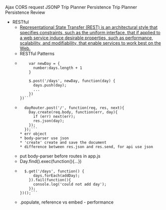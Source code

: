 Ajax
CORS request
JSONP
Trip Planner Persistence
Trip Planner Persistence Review
* RESTful
  * [Representational State Transfer (REST) is an architectural style that specifies constraints, such as the uniform interface, that if applied to a web service induce desirable properties, such as performance, scalability, and modifiability, that enable services to work best on the Web.](http://docs.oracle.com/javaee/6/tutorial/doc/gijqy.html)
  * RESTful Patterns
  * ```$addDay.on('click', function() {
        var newDay = {
          number:days.length + 1  
        }

        $.post('/days', newDay, function(day) {
          days.push(day);
          ...  
        })
    })```
  * ```
      dayRouter.post('/', function(req, res, next){
        Day.create(req.body, function(err, day){
          if (err) next(err);
          res.json(day);
        });
      });```
    * err object
    * body-parser use json
    * 'create' create and save the document
    * difference between res.json and res.send, for api use json
  * put body-parser before routes in app.js
  * Day.find().exec(function(){...})
  * ```(function loadDays () {
      $.get('/days', function() {
          days.forEach(addDay);
        }).fail(function(){
          console.log('could not add day');  
        });
    })();```
  * .populate, reference vs embed - performance
